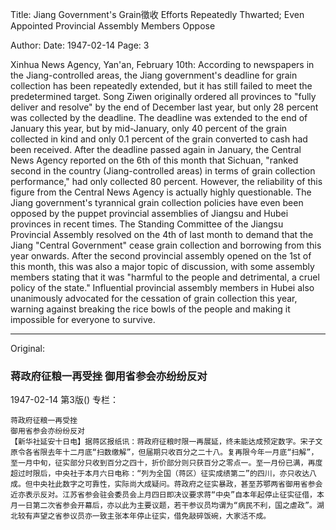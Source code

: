 Title: Jiang Government's Grain徵收 Efforts Repeatedly Thwarted; Even Appointed Provincial Assembly Members Oppose

Author:
Date: 1947-02-14
Page: 3

Xinhua News Agency, Yan'an, February 10th: According to newspapers in the Jiang-controlled areas, the Jiang government's deadline for grain collection has been repeatedly extended, but it has still failed to meet the predetermined target. Song Ziwen originally ordered all provinces to "fully deliver and resolve" by the end of December last year, but only 28 percent was collected by the deadline. The deadline was extended to the end of January this year, but by mid-January, only 40 percent of the grain collected in kind and only 0.1 percent of the grain converted to cash had been received. After the deadline passed again in January, the Central News Agency reported on the 6th of this month that Sichuan, "ranked second in the country (Jiang-controlled areas) in terms of grain collection performance," had only collected 80 percent. However, the reliability of this figure from the Central News Agency is actually highly questionable. The Jiang government's tyrannical grain collection policies have even been opposed by the puppet provincial assemblies of Jiangsu and Hubei provinces in recent times. The Standing Committee of the Jiangsu Provincial Assembly resolved on the 4th of last month to demand that the Jiang "Central Government" cease grain collection and borrowing from this year onwards. After the second provincial assembly opened on the 1st of this month, this was also a major topic of discussion, with some assembly members stating that it was "harmful to the people and detrimental, a cruel policy of the state." Influential provincial assembly members in Hubei also unanimously advocated for the cessation of grain collection this year, warning against breaking the rice bowls of the people and making it impossible for everyone to survive.



<hr /> 

Original: 


### 蒋政府征粮一再受挫  御用省参会亦纷纷反对

1947-02-14
第3版()
专栏：

    蒋政府征粮一再受挫
    御用省参会亦纷纷反对
    【新华社延安十日电】据蒋区报纸讯：蒋政府征粮时限一再展延，终未能达成预定数字。宋子文原令各省限去年十二月底“扫数缴解”，但届期只收百分之二十八。复再限今年一月底“扫解”，至一月中旬，征实部分只收到百分之四十，折价部分则只获百分之零点一。至一月份已满，再度超过时限后，中央社于本月六日电称：“列为全国（蒋区）征实成绩第二”的四川，亦只收达八成。但中央社此数字之可靠性，实际尚大成疑问。蒋政府之征实暴政，甚至苏鄂两省御用省参会近亦表示反对。江苏省参会驻会委员会上月四日即决议要求蒋“中央”自本年起停止征实征借，本月一日第二次省参会开幕后，亦以此为主要议题，若干参议员均谓为“病民不利，国之虐政”。湖北较有声望之省参议员亦一致主张本年停止征实，借免敲碎饭碗，大家活不成。
